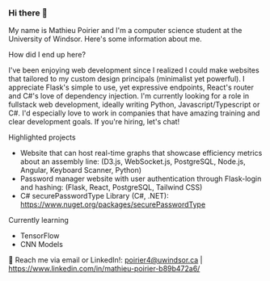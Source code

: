 ### Hi there 👋

My name is Mathieu Poirier and I'm a computer science student at the University of Windsor. Here's some information about me.

How did I end up here?

I've been enjoying web development since I realized I could make websites that tailored to my custom design principals (minimalist yet powerful). I appreciate Flask's simple to use, yet expressive endpoints, React's router and C#'s love of dependency injection. I'm currently looking for a role in fullstack web development, ideally writing Python, Javascript/Typescript or C#. I'd especially love to work in companies that have amazing training and clear development goals. If you're hiring, let's chat! 

Highlighted projects
- Website that can host real-time graphs that showcase efficiency metrics about an assembly line: (D3.js, WebSocket.js, PostgreSQL, Node.js, Angular, Keyboard Scanner, Python)
- Password manager website with user authentication through Flask-login and hashing: (Flask, React, PostgreSQL, Tailwind CSS)
- C# securePasswordType Library (C#, .NET): https://www.nuget.org/packages/securePasswordType

Currently learning
- TensorFlow
- CNN Models

💬 Reach me via email or LinkedIn!: poirier4@uwindsor.ca | https://www.linkedin.com/in/mathieu-poirier-b89b472a6/

<!--
**Mathieu-Poirier/Mathieu-Poirier** is a ✨ _special_ ✨ repository because its `README.md` (this file) appears on your GitHub profile.

Here are some ideas to get you started:

- 🔭 I’m currently working on ...
- 🌱 I’m currently learning ...
- 👯 I’m looking to collaborate on ...
- 🤔 I’m looking for help with ...
- 💬 Ask me about ...
- 📫 How to reach me: ...
- 😄 Pronouns: ...
- ⚡ Fun fact: ...
-->
